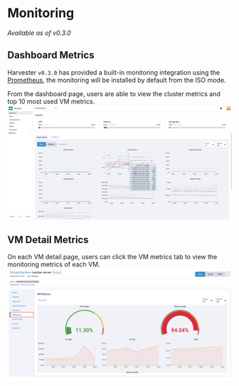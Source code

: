 # Monitoring

_Available as of v0.3.0_

## Dashboard Metrics
Harvester `v0.3.0` has provided a built-in monitoring integration using the [Prometheus](https://prometheus.io/), the monitoring will be installed by default from the ISO mode.

From the dashboard page, users are able to view the cluster metrics and top 10 most used VM metrics.
![](./assets/monitoring-dashboard.png)


## VM Detail Metrics
On each VM detail page, users can click the VM metrics tab to view the monitoring metrics of each VM.
![](./assets/vm-metrics.png)
